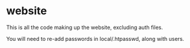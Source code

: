 website
=======

This is all the code making up the website, excluding auth files.

You will need to re-add passwords in local/.htpasswd, along with users.
